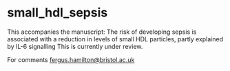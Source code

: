 # small_hdl_sepsis

This accompanies the manuscript: 
The risk of developing sepsis is associated with a reduction in levels of small HDL particles, partly explained by IL-6 signalling
This is currently under review.

For comments fergus.hamilton@bristol.ac.uk
